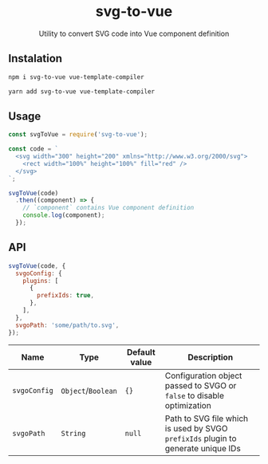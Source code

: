 <h1 align="center">svg-to-vue</h1>
<p align="center">Utility to convert SVG code into Vue component definition</p>

## Instalation
``` bash
npm i svg-to-vue vue-template-compiler

yarn add svg-to-vue vue-template-compiler
```

## Usage
``` js
const svgToVue = require('svg-to-vue');

const code = `
  <svg width="300" height="200" xmlns="http://www.w3.org/2000/svg">
    <rect width="100%" height="100%" fill="red" />
  </svg>
`;

svgToVue(code)
  .then((component) => {
    // `component` contains Vue component definition
    console.log(component);
  });
```

## API
``` js
svgToVue(code, {
  svgoConfig: {
    plugins: [
      {
        prefixIds: true,
      },
    ],
  },
  svgoPath: 'some/path/to.svg',
});
```

| Name | Type | Default value | Description |
| - | - | - | - |
| `svgoConfig` | `Object`/`Boolean` | `{}` | Configuration object passed to SVGO or `false` to disable optimization |
| `svgoPath` | `String` | `null` | Path to SVG file which is used by SVGO `prefixIds` plugin to generate unique IDs |


